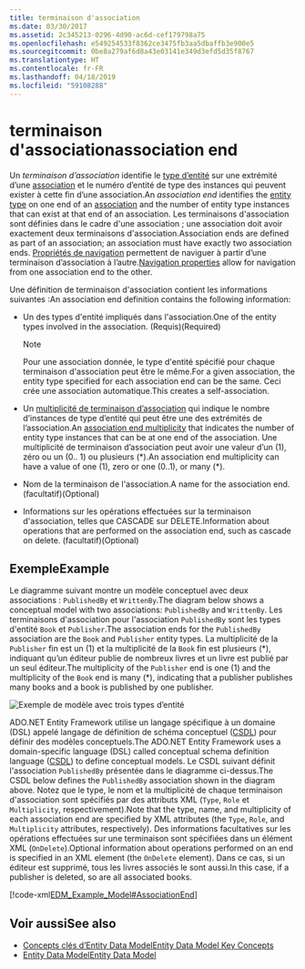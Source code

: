 ```yaml
---
title: terminaison d'association
ms.date: 03/30/2017
ms.assetid: 2c345213-0296-4d90-ac6d-cef179798a75
ms.openlocfilehash: e549254533f8362ce3475fb3aa5dbaffb3e900e5
ms.sourcegitcommit: 0be8a279af6d8a43e03141e349d3efd5d35f8767
ms.translationtype: HT
ms.contentlocale: fr-FR
ms.lasthandoff: 04/18/2019
ms.locfileid: "59108288"
---
```

# <a name="association-end"></a><span data-ttu-id="35dbf-102">terminaison d'association</span><span class="sxs-lookup"><span data-stu-id="35dbf-102">association end</span></span>
<span data-ttu-id="35dbf-103">Un *terminaison d’association* identifie le [type d’entité](../../../../docs/framework/data/adonet/entity-type.md) sur une extrémité d’une [association](../../../../docs/framework/data/adonet/association-type.md) et le numéro d’entité de type des instances qui peuvent exister à cette fin d’une association.</span><span class="sxs-lookup"><span data-stu-id="35dbf-103">An *association end* identifies the [entity type](../../../../docs/framework/data/adonet/entity-type.md) on one end of an [association](../../../../docs/framework/data/adonet/association-type.md) and the number of entity type instances that can exist at that end of an association.</span></span> <span data-ttu-id="35dbf-104">Les terminaisons d'association sont définies dans le cadre d'une association ; une association doit avoir exactement deux terminaisons d'association.</span><span class="sxs-lookup"><span data-stu-id="35dbf-104">Association ends are defined as part of an association; an association must have exactly two association ends.</span></span> <span data-ttu-id="35dbf-105">[Propriétés de navigation](../../../../docs/framework/data/adonet/navigation-property.md) permettent de naviguer à partir d’une terminaison d’association à l’autre.</span><span class="sxs-lookup"><span data-stu-id="35dbf-105">[Navigation properties](../../../../docs/framework/data/adonet/navigation-property.md) allow for navigation from one association end to the other.</span></span>  
  
 <span data-ttu-id="35dbf-106">Une définition de terminaison d'association contient les informations suivantes :</span><span class="sxs-lookup"><span data-stu-id="35dbf-106">An association end definition contains the following information:</span></span>  
  
-   <span data-ttu-id="35dbf-107">Un des types d'entité impliqués dans l'association.</span><span class="sxs-lookup"><span data-stu-id="35dbf-107">One of the entity types involved in the association.</span></span> <span data-ttu-id="35dbf-108">(Requis)</span><span class="sxs-lookup"><span data-stu-id="35dbf-108">(Required)</span></span>  
  
    > [!NOTE]
    >  <span data-ttu-id="35dbf-109">Pour une association donnée, le type d'entité spécifié pour chaque terminaison d'association peut être le même.</span><span class="sxs-lookup"><span data-stu-id="35dbf-109">For a given association, the entity type specified for each association end can be the same.</span></span> <span data-ttu-id="35dbf-110">Ceci crée une association automatique.</span><span class="sxs-lookup"><span data-stu-id="35dbf-110">This creates a self-association.</span></span>  
  
-   <span data-ttu-id="35dbf-111">Un [multiplicité de terminaison d’association](../../../../docs/framework/data/adonet/association-end-multiplicity.md) qui indique le nombre d’instances de type d’entité qui peut être une des extrémités de l’association.</span><span class="sxs-lookup"><span data-stu-id="35dbf-111">An [association end multiplicity](../../../../docs/framework/data/adonet/association-end-multiplicity.md) that indicates the number of entity type instances that can be at one end of the association.</span></span> <span data-ttu-id="35dbf-112">Une multiplicité de terminaison d’association peut avoir une valeur d’un (1), zéro ou un (0.. 1) ou plusieurs (\*).</span><span class="sxs-lookup"><span data-stu-id="35dbf-112">An association end multiplicity can have a value of one (1), zero or one (0..1), or many (\*).</span></span>  
  
-   <span data-ttu-id="35dbf-113">Nom de la terminaison de l'association.</span><span class="sxs-lookup"><span data-stu-id="35dbf-113">A name for the association end.</span></span> <span data-ttu-id="35dbf-114">(facultatif)</span><span class="sxs-lookup"><span data-stu-id="35dbf-114">(Optional)</span></span>  
  
-   <span data-ttu-id="35dbf-115">Informations sur les opérations effectuées sur la terminaison d'association, telles que CASCADE sur DELETE.</span><span class="sxs-lookup"><span data-stu-id="35dbf-115">Information about operations that are performed on the association end, such as cascade on delete.</span></span> <span data-ttu-id="35dbf-116">(facultatif)</span><span class="sxs-lookup"><span data-stu-id="35dbf-116">(Optional)</span></span>  
  
## <a name="example"></a><span data-ttu-id="35dbf-117">Exemple</span><span class="sxs-lookup"><span data-stu-id="35dbf-117">Example</span></span>  
 <span data-ttu-id="35dbf-118">Le diagramme suivant montre un modèle conceptuel avec deux associations : `PublishedBy` et `WrittenBy`.</span><span class="sxs-lookup"><span data-stu-id="35dbf-118">The diagram below shows a conceptual model with two associations: `PublishedBy` and `WrittenBy`.</span></span> <span data-ttu-id="35dbf-119">Les terminaisons d'association pour l'association `PublishedBy` sont les types d'entité `Book` et `Publisher`.</span><span class="sxs-lookup"><span data-stu-id="35dbf-119">The association ends for the `PublishedBy` association are the `Book` and `Publisher` entity types.</span></span> <span data-ttu-id="35dbf-120">La multiplicité de la `Publisher` fin est un (1) et la multiplicité de la `Book` fin est plusieurs (\*), indiquant qu’un éditeur publie de nombreux livres et un livre est publié par un seul éditeur.</span><span class="sxs-lookup"><span data-stu-id="35dbf-120">The multiplicity of the `Publisher` end is one (1) and the multiplicity of the `Book` end is many (\*), indicating that a publisher publishes many books and a book is published by one publisher.</span></span>  
  
 ![Exemple de modèle avec trois types d’entité](./media/association-end/example-model-three-entity-types.gif)  
  
 <span data-ttu-id="35dbf-122">ADO.NET Entity Framework utilise un langage spécifique à un domaine (DSL) appelé langage de définition de schéma conceptuel ([CSDL](../../../../docs/framework/data/adonet/ef/language-reference/csdl-specification.md)) pour définir des modèles conceptuels.</span><span class="sxs-lookup"><span data-stu-id="35dbf-122">The ADO.NET Entity Framework uses a domain-specific language (DSL) called conceptual schema definition language ([CSDL](../../../../docs/framework/data/adonet/ef/language-reference/csdl-specification.md)) to define conceptual models.</span></span> <span data-ttu-id="35dbf-123">Le CSDL suivant définit l'association `PublishedBy` présentée dans le diagramme ci-dessus.</span><span class="sxs-lookup"><span data-stu-id="35dbf-123">The CSDL below defines the `PublishedBy` association shown in the diagram above.</span></span> <span data-ttu-id="35dbf-124">Notez que le type, le nom et la multiplicité de chaque terminaison d'association sont spécifiés par des attributs XML (`Type`, `Role` et `Multiplicity`, respectivement).</span><span class="sxs-lookup"><span data-stu-id="35dbf-124">Note that the type, name, and multiplicity of each association end are specified by XML attributes (the `Type`, `Role`, and `Multiplicity` attributes, respectively).</span></span> <span data-ttu-id="35dbf-125">Des informations facultatives sur les opérations effectuées sur une terminaison sont spécifiées dans un élément XML (`OnDelete`).</span><span class="sxs-lookup"><span data-stu-id="35dbf-125">Optional information about operations performed on an end is specified in an XML element (the `OnDelete` element).</span></span> <span data-ttu-id="35dbf-126">Dans ce cas, si un éditeur est supprimé, tous les livres associés le sont aussi.</span><span class="sxs-lookup"><span data-stu-id="35dbf-126">In this case, if a publisher is deleted, so are all associated books.</span></span>  
  
 [!code-xml[EDM_Example_Model#AssociationEnd](../../../../samples/snippets/xml/VS_Snippets_Data/edm_example_model/xml/books3.edmx#associationend)]  
  
## <a name="see-also"></a><span data-ttu-id="35dbf-127">Voir aussi</span><span class="sxs-lookup"><span data-stu-id="35dbf-127">See also</span></span>

- [<span data-ttu-id="35dbf-128">Concepts clés d’Entity Data Model</span><span class="sxs-lookup"><span data-stu-id="35dbf-128">Entity Data Model Key Concepts</span></span>](../../../../docs/framework/data/adonet/entity-data-model-key-concepts.md)
- [<span data-ttu-id="35dbf-129">Entity Data Model</span><span class="sxs-lookup"><span data-stu-id="35dbf-129">Entity Data Model</span></span>](../../../../docs/framework/data/adonet/entity-data-model.md)
